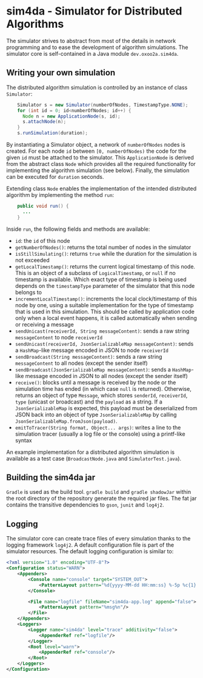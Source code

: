 # sim4da - Simulator for Distributed Algorithms

The simulator strives to abstract from most of the details in network programming and to ease the development of algorithm simulations. The simulator core is self-contained in a Java module `dev.oxoo2a.sim4da`.

## Writing your own simulation

The distributed algorithm simulation is controlled by an instance of class `Simulator`:

```Java
    Simulator s = new Simulator(numberOfNodes, TimestampType.NONE);
    for (int id = 0; id<numberOfNodes; id++) {
      Node n = new ApplicationNode(s, id);
      s.attachNode(n);
    }
    s.runSimulation(duration);
```

By instantiating a Simulator object, a network of `numberOfNodes` nodes is created. For each node `id` between `[0, numberOfNodes)` the code for the given `id` must be attached to the simulator. This `ApplicationNode` is derived from the abstract class `Node` which provides all the required functionality for implementing the algorithm simulation (see below). Finally, the simulation can be executed for `duration` seconds.

Extending class `Node` enables the implementation of the intended distributed algorithm by implementing the method `run`:

```Java
    public void run() {
      ...
    }
```

Inside `run`, the following fields and methods are available:

- `id`: the `id` of this node
- `getNumberOfNodes()`: returns the total number of nodes in the simulator
- `isStillSimulating()`: returns `true` while the duration for the simulation is not exceeded
- `getLocalTimestamp()`: returns the current logical timestamp of this node. This is an object of a subclass of `LogicalTimestamp`, or `null` if no timestamp is available. Which exact type of timestamp is being used depends on the `timestampType` parameter of the simulator that this node belongs to
- `incrementLocalTimestamp()`: increments the local clock/timestamp of this node by one, using a suitable implementation for the type of timestamp that is used in this simulation. This should be called by application code only when a local event happens, it is called automatically when sending or receiving a message
- `sendUnicast(receiverId, String messageContent)`: sends a raw string `messageContent` to node `receiverId`
- `sendUnicast(receiverId, JsonSerializableMap messageContent)`: sends a `HashMap`-like message encoded in JSON to node `receiverId`
- `sendBroadcast(String messageContent)`: sends a raw string `messageContent` to all nodes (except the sender itself)
- `sendBroadcast(JsonSerializableMap messageContent)`: sends a `HashMap`-like message encoded in JSON to all nodes (except the sender itself)
- `receive()`: blocks until a message is received by the node or the simulation time has ended (in which case `null` is returned). Otherwise, returns an object of type `Message`, which stores `senderId`, `receiverId`, `type` (unicast or broadcast) and the `payload` as a string. If a `JsonSerializableMap` is expected, this payload must be deserialized from JSON back into an object of type `JsonSerializableMap` by calling `JsonSerializableMap.fromJson(payload)`.
- `emitToTracer(String format, Object... args)`: writes a line to the simulation tracer (usually a log file or the console) using a printf-like syntax

An example implementation for a distributed algorithm simulation is available as a test case (`BroadcastNode.java` and `SimulatorTest.java`).

## Building the sim4da jar

`Gradle` is used as the build tool. `gradle build` and `gradle shadowJar` within the root directory of the repository generate the required jar files. The fat jar contains the transitive dependencies to `gson`, `junit` and `log4j2`.

## Logging

The simulator core can create trace files of every simulation thanks to the logging framework `log4j2`. A default configuration file is part of the simulator resources. The default logging configuration is similar to:

```xml
<?xml version="1.0" encoding="UTF-8"?>
<Configuration status="WARN">
    <Appenders>
        <Console name="console" target="SYSTEM_OUT">
            <PatternLayout pattern="%d{yyyy-MM-dd HH:mm:ss} %-5p %c{1}:%L - %m%n" />
        </Console>

        <File name="logfile" fileName="sim4da-app.log" append="false">
            <PatternLayout pattern="%msg%n"/>
        </File>
    </Appenders>
    <Loggers>
        <Logger name="sim4da" level="trace" additivity="false">
            <AppenderRef ref="logfile"/>
        </Logger>
        <Root level="warn">
            <AppenderRef ref="console"/>
        </Root>
    </Loggers>
</Configuration>
```